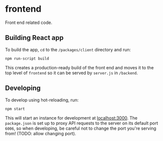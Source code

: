# frontend

Front end related code.

## Building React app

To build the app, `cd` to the `/packages/client` directory and run:

```
npm run-script build
```

This creates a production-ready build of the front end and moves it to the top level of `frontend` so it can be served by `server.js` in `/backend`.

## Developing

To develop using hot-reloading, run:

```
npm start
```

This will start an instance for development at [localhost:3000](http://localhost:3000/). The `package.json` is set up to proxy API requests to the server on its default port `6006`, so when developing, be careful not to change the port you're serving from! (TODO: allow changing port).
